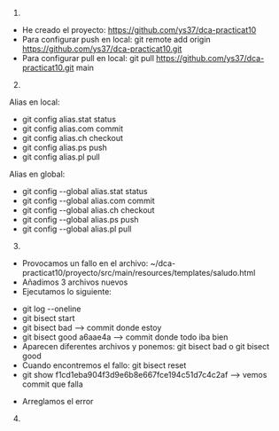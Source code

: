 1. 
- He creado el proyecto: https://github.com/ys37/dca-practicat10
- Para configurar push en local: git remote add origin https://github.com/ys37/dca-practicat10.git
- Para configurar pull en local: git pull https://github.com/ys37/dca-practicat10.git main

2. 
Alias en local:
* git config alias.stat status
* git config alias.com commit
* git config alias.ch checkout
* git config alias.ps push
* git config alias.pl pull

Alias en global:
* git config --global alias.stat status
* git config --global alias.com commit
* git config --global alias.ch checkout
* git config --global alias.ps push
* git config --global alias.pl pull

3. 
- Provocamos un fallo en el archivo: ~/dca-practicat10/proyecto/src/main/resources/templates/saludo.html
- Añadimos 3 archivos nuevos
- Ejecutamos lo siguiente:
* git log --oneline
* git bisect start
* git bisect bad --> commit donde estoy
* git bisect good a6aae4a --> commit donde todo iba bien
* Aparecen diferentes archivos y ponemos: git bisect bad o git bisect good
* Cuando encontremos el fallo: git bisect reset
* git show f1cd1eba904f3d9e6b8e667fce194c51d7c4c2af --> vemos commit que falla
- Arreglamos el error

4. 
